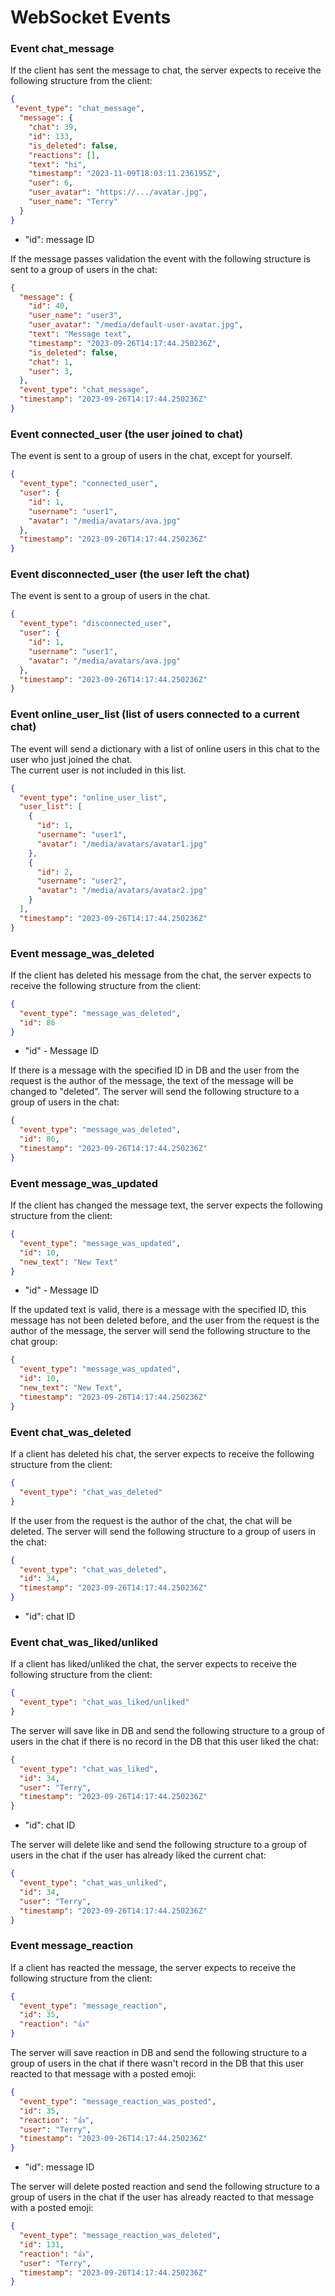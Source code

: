 # WebSocket Events


### Event chat_message
If the client has sent the message to chat, the server expects 
to receive the following structure from the client:

```json
{
 "event_type": "chat_message",
  "message": {
    "chat": 39,
    "id": 133,
    "is_deleted": false,
    "reactions": [],
    "text": "hi",
    "timestamp": "2023-11-09T18:03:11.236195Z",
    "user": 6,
    "user_avatar": "https://.../avatar.jpg",
    "user_name": "Terry"
  }
}
```
-   "id": message ID

If the message passes validation the event with the following structure is sent to a group of users in the chat:

```json
{
  "message": {
    "id": 40,
    "user_name": "user3",
    "user_avatar": "/media/default-user-avatar.jpg",
    "text": "Message text",
    "timestamp": "2023-09-26T14:17:44.250236Z",
    "is_deleted": false,
    "chat": 1,
    "user": 3,
  },
  "event_type": "chat_message",
  "timestamp": "2023-09-26T14:17:44.250236Z"
}
```

### Event connected_user (the user joined to chat)
The event is sent to a group of users in the chat, except for yourself.

```json
{
  "event_type": "connected_user",
  "user": {
    "id": 1,
    "username": "user1",
    "avatar": "/media/avatars/ava.jpg"
  },
  "timestamp": "2023-09-26T14:17:44.250236Z"
}
```

### Event disconnected_user (the user left the chat)
The event is sent to a group of users in the chat.

```json
{
  "event_type": "disconnected_user",
  "user": {
    "id": 1,
    "username": "user1",
    "avatar": "/media/avatars/ava.jpg"
  },
  "timestamp": "2023-09-26T14:17:44.250236Z"
}
```

### Event online_user_list (list of users connected to a current chat)
The event will send a dictionary with a list of online users in this chat to the user who just joined the chat.  
The current user is not included in this list.

```json
{
  "event_type": "online_user_list",
  "user_list": [
    {
      "id": 1,
      "username": "user1",
      "avatar": "/media/avatars/avatar1.jpg"
    },
    {
      "id": 2,
      "username": "user2",
      "avatar": "/media/avatars/avatar2.jpg"
    }
  ],
  "timestamp": "2023-09-26T14:17:44.250236Z"
}
```

### Event message_was_deleted
If the client has deleted his message from the chat, the server expects 
to receive the following structure from the client:

```json
{
  "event_type": "message_was_deleted", 
  "id": 86
}
```
-   "id" - Message ID

If there is a message with the specified ID in DB and the user from the request 
is the author of the message, the text of the message will be changed to "deleted". 
The server will send the following structure to a group of users in the chat:

```json
{
  "event_type": "message_was_deleted", 
  "id": 86,
  "timestamp": "2023-09-26T14:17:44.250236Z"
}
```

### Event message_was_updated
If the client has changed the message text, 
the server expects the following structure from the client:

```json
{
  "event_type": "message_was_updated",
  "id": 10,
  "new_text": "New Text" 
}
```
-   "id" - Message ID

If the updated text is valid, there is a message with the specified ID, 
this message has not been deleted before, and the user from the request 
is the author of the message, the server will send the following structure 
to the chat group:

```json
{
  "event_type": "message_was_updated",
  "id": 10,
  "new_text": "New Text",
  "timestamp": "2023-09-26T14:17:44.250236Z"
}
```

### Event chat_was_deleted
If a client has deleted his chat, the server expects 
to receive the following structure from the client:

```json
{
  "event_type": "chat_was_deleted"
}
```

If the user from the request is the author of the chat, the chat will be deleted. 
The server will send the following structure to a group of users in the chat:

```json
{
  "event_type": "chat_was_deleted", 
  "id": 34,
  "timestamp": "2023-09-26T14:17:44.250236Z"
}
```
-   "id": chat ID

### Event chat_was_liked/unliked
If a client has liked/unliked the chat, the server expects 
to receive the following structure from the client:

```json
{
  "event_type": "chat_was_liked/unliked"
}
```
 
The server will save like in DB and send the following structure to a group of users 
in the chat if there is no record in the DB that this user liked the chat:

```json
{
  "event_type": "chat_was_liked", 
  "id": 34,
  "user": "Terry",
  "timestamp": "2023-09-26T14:17:44.250236Z"
}
```
-   "id": chat ID

The server will delete like and send the following structure to a group of users 
in the chat if the user has already liked the current chat:

```json
{
  "event_type": "chat_was_unliked", 
  "id": 34,
  "user": "Terry",
  "timestamp": "2023-09-26T14:17:44.250236Z"
}
```

### Event message_reaction
If a client has reacted the message, the server expects 
to receive the following structure from the client:

```json
{
  "event_type": "message_reaction", 
  "id": 35,
  "reaction": "👍"
}
```
 
The server will save reaction in DB and send the following structure to a group of users 
in the chat if there wasn't record in the DB that this user reacted to that message with a posted emoji:

```json
{
  "event_type": "message_reaction_was_posted",
  "id": 35,
  "reaction": "👍",
  "user": "Terry",
  "timestamp": "2023-09-26T14:17:44.250236Z"
}
```
-   "id": message ID

The server will delete posted reaction and send the following structure to a group of users 
in the chat if the user has already reacted to that message with a posted emoji:

```json
{
  "event_type": "message_reaction_was_deleted",
  "id": 131,
  "reaction": "👍",
  "user": "Terry",
  "timestamp": "2023-09-26T14:17:44.250236Z"
}
```